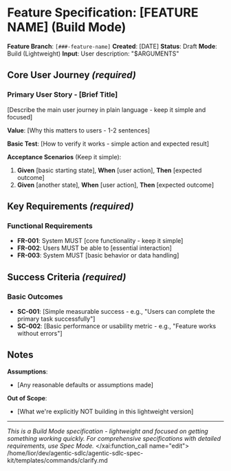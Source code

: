 # Feature Specification: [FEATURE NAME] (Build Mode)

**Feature Branch**: `[###-feature-name]`
**Created**: [DATE]
**Status**: Draft
**Mode**: Build (Lightweight)
**Input**: User description: "$ARGUMENTS"

## Core User Journey *(required)*

<!-- Build mode focuses on one primary user journey that demonstrates the core value -->

### Primary User Story - [Brief Title]

[Describe the main user journey in plain language - keep it simple and focused]

**Value**: [Why this matters to users - 1-2 sentences]

**Basic Test**: [How to verify it works - simple action and expected result]

**Acceptance Scenarios** (Keep it simple):

1. **Given** [basic starting state], **When** [user action], **Then** [expected outcome]
2. **Given** [another state], **When** [user action], **Then** [expected outcome]

## Key Requirements *(required)*

<!-- Focus on 3-5 essential requirements that make the feature work -->

### Functional Requirements

- **FR-001**: System MUST [core functionality - keep it simple]
- **FR-002**: Users MUST be able to [essential interaction]
- **FR-003**: System MUST [basic behavior or data handling]

## Success Criteria *(required)*

<!-- 2-3 measurable outcomes focused on the core functionality -->

### Basic Outcomes

- **SC-001**: [Simple measurable success - e.g., "Users can complete the primary task successfully"]
- **SC-002**: [Basic performance or usability metric - e.g., "Feature works without errors"]

## Notes

<!-- Optional: Any assumptions or scope limitations -->

**Assumptions**:

- [Any reasonable defaults or assumptions made]

**Out of Scope**:

- [What we're explicitly NOT building in this lightweight version]

---

*This is a Build Mode specification - lightweight and focused on getting something working quickly. For comprehensive specifications with detailed requirements, use Spec Mode.*</content>
</xai:function_call name="edit">
<parameter name="filePath">/home/lior/dev/agentic-sdlc/agentic-sdlc-spec-kit/templates/commands/clarify.md
